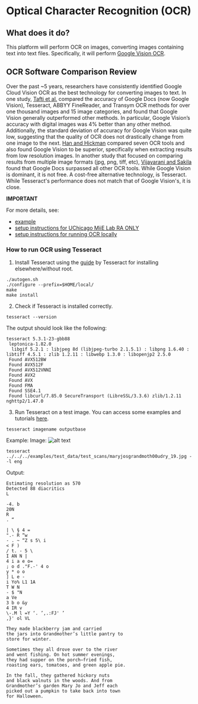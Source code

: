 # Optical Character Recognition (OCR)

## What does it do?
This platform will perform OCR on images, converting images containing text into text files. Specifically, it will perform [Google Vision OCR](https://cloud.google.com/vision/docs/ocr). 

## OCR Software Comparison Review

Over the past ~5 years, researchers have consistently identified Google Cloud Vision OCR as the best technology for converting images to text. In one study, [Tafti et al.](https://www.researchgate.net/publication/310645810_OCR_as_a_Service_An_Experimental_Evaluation_of_Google_Docs_OCR_Tesseract_ABBYY_FineReader_and_Transym) compared the accuracy of Google Docs (now Google Vision), Tesseract, ABBYY FineReader, and Transym OCR methods for over one thousand images and 15 image categories, and found that Google Vision generally outperformed other methods. In particular, Google Vision’s accuracy with digital images was 4% better than any other method. Additionally, the standard deviation of accuracy for Google Vision was quite low, suggesting that the quality of OCR does not drastically change from one image to the next. [Han and Hickman](https://source.opennews.org/articles/so-many-ocr-options/) compared seven OCR tools and also found Google Vision to be superior, specifically when extracting results from low resolution images. In another study that focused on comparing results from multiple image formats (jpg, png, tiff, etc),  [Vijayarani and Sakila](https://www.researchgate.net/publication/281583162_Performance_Comparison_of_OCR_Tools) found that Google Docs surpassed all other OCR tools. While Google Vision is dominant, it is not free. A cost-free alternative technology, is Tesseract. While Tesseract's performance does not match that of Google Vision's, it is close.

**IMPORTANT** 

For more details, see:
- [example](https://github.com/miielab/miienlp/blob/main/examples/ocr_example.md) 
- [setup instructions for UChicago MiiE Lab RA ONLY](https://github.com/miielab/miienlp/blob/main/documentation/miie_ra_documentation/ocr.md)
- [setup instructions for running OCR locally](https://github.com/miielab/miienlp/blob/main/documentation/user_documentation/ocr.md)

### How to run OCR using Tesseract

1. Install Tesseract using the [guide](https://tesseract-ocr.github.io/tessdoc/Compiling.html) by Tesseract for installing elsewhere/without root.
```
./autogen.sh
./configure --prefix=$HOME/local/
make
make install
```
  
2. Check if Tesseract is installed correctly.
```
tesseract --version
```
The output should look like the following:
```
tesseract 5.3.1-23-gbb88
 leptonica-1.82.0
  libgif 5.2.1 : libjpeg 8d (libjpeg-turbo 2.1.5.1) : libpng 1.6.40 : libtiff 4.5.1 : zlib 1.2.11 : libwebp 1.3.0 : libopenjp2 2.5.0
 Found AVX512BW
 Found AVX512F
 Found AVX512VNNI
 Found AVX2
 Found AVX
 Found FMA
 Found SSE4.1
 Found libcurl/7.85.0 SecureTransport (LibreSSL/3.3.6) zlib/1.2.11 nghttp2/1.47.0
```

3. Run Tesseract on a test image. You can access some examples and tutorials [here](https://tesseract-ocr.github.io/tessdoc/Command-Line-Usage.html#simplest-invocation-to-ocr-an-image).
```
tesseract imagename outputbase
```
Example:
Image:
![alt text](https://github.com/himanshisyadav/miienlp/blob/main/examples/test_data/test_scans/maryjosgrandmoth00udry_19.jpg)
```
tesseract ../../../examples/test_data/test_scans/maryjosgrandmoth00udry_19.jpg - -l eng
```
Output:
```
Estimating resolution as 570
Detected 88 diacritics
L

-4. b
20N
R
. “

| \ § 4 =
".- R “w
- . ~ “Z s 5\ i
< F )
/ t. - 5 \
I AN N |
4 i a e o=
; o d ."F.-' 4 o
y * o o
] L e -
i Yo% L1 1A
T W N
- $ "N
a Ve
3 b o &y
4 IR v
\-.M l =Y ‘. ’,.:FJ' ’
,}' ol VL

They made blackberry jam and carried
the jars into Grandmother’s little pantry to
store for winter.

Sometimes they all drove over to the river
and went fishing. On hot summer evenings,
they had supper on the porch—fried fish,
roasting ears, tomatoes, and green apple pie.

In the fall, they gathered hickory nuts
and black walnuts in the woods. And from
Grandmother’s garden Mary Jo and Jeff each
picked out a pumpkin to take back into town
for Halloween.
```







